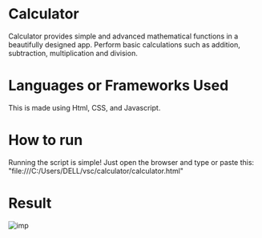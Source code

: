# Calculator
Calculator provides simple and advanced mathematical functions in a beautifully designed app.   Perform basic calculations such as addition, subtraction, multiplication and division.

# Languages or Frameworks Used
This is made using Html, CSS, and Javascript.

# How to run
Running the script is simple! Just open the browser and type or paste this: "file:///C:/Users/DELL/vsc/calculator/calculator.html" 

# Result
![imp](https://user-images.githubusercontent.com/79656394/147825109-b4da78c3-fd77-458d-80ec-898064b1ff96.png)
